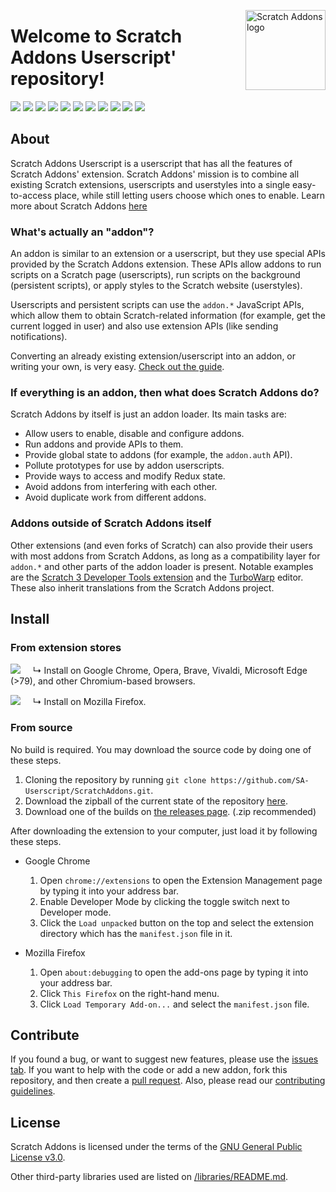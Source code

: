 <img src="https://raw.githubusercontent.com/SA-Userscript/ScratchAddons/master/images/icon.svg" alt="Scratch Addons logo" align="right" width="128px"></img>

# Welcome to Scratch Addons Userscript' repository!

[![](https://img.shields.io/github/stars/SA-Userscript/ScratchAddons?color=blue&style=flat-square)](https://github.com/SA-Userscript/ScratchAddons/stargazers)
[![](https://img.shields.io/github/forks/SA-Userscript/ScratchAddons?color=blue&style=flat-square)](https://github.com/SA-Userscript/ScratchAddons/network/members)
[![](https://img.shields.io/github/watchers/SA-Userscript/ScratchAddons?color=blue&style=flat-square)](https://github.com/SA-Userscript/ScratchAddons/watchers)
[![](https://img.shields.io/github/issues/SA-Userscript/ScratchAddons?color=green&style=flat-square)](https://github.com/SA-Userscript/ScratchAddons/issues)
[![](https://img.shields.io/github/issues-pr/SA-Userscript/ScratchAddons?color=green&style=flat-square)](https://github.com/SA-Userscript/ScratchAddons/pulls)
[![](https://img.shields.io/github/license/SA-Userscript/ScratchAddons?style=flat-square)](https://github.com/SA-Userscript/ScratchAddons/blob/master/LICENSE) <!-- 2 spaces -->
[![](https://img.shields.io/github/v/release/SA-Userscript/ScratchAddons?style=flat-square&logo=github&logoColor=white&label=version&color=181717)](https://github.com/SA-Userscript/ScratchAddons/releases)
[![](https://img.shields.io/github/downloads/SA-Userscript/ScratchAddons/total?style=flat-square&logo=github&logoColor=white&label=downloads&color=181717)](https://github.com/SA-Userscript/ScratchAddons/releases)
[![](https://img.shields.io/badge/discuss-on_github-181717.svg?style=flat-square)](https://github.com/SA-Userscript/ScratchAddons/discussions)
[![](https://img.shields.io/badge/chat-on_discord-7289da.svg?style=flat-square)](https://discord.gg/R5NBqwMjNc)
[![](https://img.shields.io/badge/website-scratchaddons.com-ff7b26.svg?style=flat-square)](https://scratchaddons.com)

## About

Scratch Addons Userscript is a userscript that has all the features of Scratch Addons' extension. Scratch Addons' mission is to combine all existing Scratch extensions, userscripts and userstyles into a single easy-to-access place, while still letting users choose which ones to enable. Learn more about Scratch Addons [here](https://github.com/scratchaddons/scratchaddons#readme)

### What's actually an "addon"?

An addon is similar to an extension or a userscript, but they use special APIs provided by the Scratch Addons extension. These APIs allow addons to run scripts on a Scratch page (userscripts), run scripts on the background (persistent scripts), or apply styles to the Scratch website (userstyles).

Userscripts and persistent scripts can use the `addon.*` JavaScript APIs, which allow them to obtain Scratch-related information (for example, get the current logged in user) and also use extension APIs (like sending notifications).

Converting an already existing extension/userscript into an addon, or writing your own, is very easy. [Check out the guide](https://scratchaddons.com/docs/develop/getting-started/creating-an-addon/).

### If everything is an addon, then what does Scratch Addons do?

Scratch Addons by itself is just an addon loader. Its main tasks are:

- Allow users to enable, disable and configure addons.
- Run addons and provide APIs to them.
- Provide global state to addons (for example, the `addon.auth` API).
- Pollute prototypes for use by addon userscripts.
- Provide ways to access and modify Redux state.
- Avoid addons from interfering with each other.
- Avoid duplicate work from different addons.

### Addons outside of Scratch Addons itself

Other extensions (and even forks of Scratch) can also provide their users with most addons from Scratch Addons, as long as a compatibility layer for `addon.*` and other parts of the addon loader is present. Notable examples are the [Scratch 3 Developer Tools extension](https://github.com/SA-Userscript/DevtoolsExtension) and the [TurboWarp](https://github.com/TurboWarp/scratch-gui/tree/develop/src/addons) editor. These also inherit translations from the Scratch Addons project.

## Install

### From extension stores

[![](https://img.shields.io/chrome-web-store/v/fbeffbjdlemaoicjdapfpikkikjoneco?style=flat-square&logo=google-chrome&logoColor=white&label=install&color=4285F4)](https://chrome.google.com/webstore/detail/fbeffbjdlemaoicjdapfpikkikjoneco)
&nbsp;&nbsp;&nbsp;&nbsp;↳ Install on Google Chrome, Opera, Brave, Vivaldi, Microsoft Edge (>79), and other Chromium-based browsers.

[![](https://img.shields.io/amo/v/scratch-messaging-extension?style=flat-square&logo=firefox-browser&logoColor=white&label=install&color=FF7139)](https://addons.mozilla.org/firefox/addon/scratch-messaging-extension/)
&nbsp;&nbsp;&nbsp;&nbsp;↳ Install on Mozilla Firefox.

### From source

No build is required. You may download the source code by doing one of these steps.

1. Cloning the repository by running `git clone https://github.com/SA-Userscript/ScratchAddons.git`.
2. Download the zipball of the current state of the repository [here](https://github.com/SA-Userscript/ScratchAddons/archive/master.zip).
3. Download one of the builds on [the releases page](https://github.com/SA-Userscript/ScratchAddons/releases). (.zip recommended)

After downloading the extension to your computer, just load it by following these steps.

- Google Chrome

  1. Open `chrome://extensions` to open the Extension Management page by typing it into your address bar.
  2. Enable Developer Mode by clicking the toggle switch next to Developer mode.
  3. Click the `Load unpacked` button on the top and select the extension directory which has the `manifest.json` file in it.

- Mozilla Firefox
  1. Open `about:debugging` to open the add-ons page by typing it into your address bar.
  2. Click `This Firefox` on the right-hand menu.
  3. Click `Load Temporary Add-on...` and select the `manifest.json` file.

## Contribute

If you found a bug, or want to suggest new features, please use the [issues tab](https://github.com/SA-Userscript/ScratchAddons/issues). If you want to help with the code or add a new addon, fork this repository, and then create a [pull request](https://github.com/SA-Userscript/ScratchAddons/pulls). Also, please read our [contributing guidelines](https://github.com/SA-Userscript/ScratchAddons/blob/master/CONTRIBUTING.md).

## License

Scratch Addons is licensed under the terms of the [GNU General Public License v3.0](https://github.com/SA-Userscript/ScratchAddons/blob/master/LICENSE).

Other third-party libraries used are listed on [/libraries/README.md](https://github.com/SA-Userscript/ScratchAddons/tree/master/libraries#readme).
